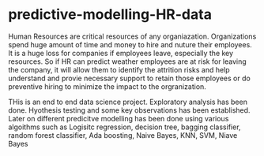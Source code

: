 # predictive-modelling-HR-data

Human Resources are critical resources of any organiazation. Organizations spend huge amount of time and money to hire 
and nuture their employees. It is a huge loss for companies if employees leave, especially the key resources. 
So if HR can predict weather employees are at risk for leaving the company, it will allow them to identify the attrition 
risks and help understand and provie necessary support to retain those employees or do preventive hiring to minimize the 
impact to the orgranization.

THis is an end to end data science project. Exploratory analysis has been done. Hyothesis testing and some key observations has been established. Later on different predicitve modelling has been done using various algoithms such as Logisitc regression, decision tree, bagging classifier, random forest classifier, Ada boosting, Naive Bayes, KNN, SVM, Niave Bayes 
